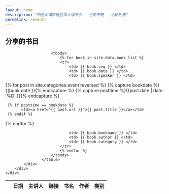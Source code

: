 ```yaml
---
layout: home
description: "旧金山湾区硅谷华人读书会 - 谷雨书苑 - 活动列表"
permalink: /event/
---
```


<section id="services">
    <div class="uk-container uk-container-center">
        <div class="uk-grid">
            <div class="uk-width-1-1 uk-overflow-container">
                <h2 class="service-heading uk-text-center">分享的书目</h2>
                    <table class="uk-table uk-table-hover uk-table-striped table-bordered">
                        <thead>
                            <tr>
                                <th>  </th>
                                <th> 日期 </th>
                                <th> 主讲人 </th>
                                <th> 链接 </th>
                                <th> 书名 </th>
                                <th> 作者 </th>
                                <th> 类别 </th>
                            </tr>
                        </thead>

                        <tbody>
                            {% for book in site.data.book_list %}
                            <tr>
                                <td> {{ book.seq }} </td>
                                <td> {{ book.date }} </td>
                                <td> {{ book.speaker }} </td>

{% for post in site.categories.event reversed %}
     {% capture bookdate %}{{book.date }}{% endcapture %}
     {% capture posttime %}{{post.date | date: '%D' }}{% endcapture %}

     {% if posttime == bookdate %}
           <td><a href="{{ post.url }}">{{ post.title }}</a></td>
     {% endif %}
{% endfor %}

                                <td> {{ book.bookname }} </td>
                                <td> {{ book.author }} </td>
                                <td> {{ book.category }} </td>
                            </tr>
                            {% endfor %}
                        </tbody>
                    </table>
            </div>
        </div>
    </div>
</section>

